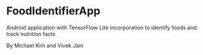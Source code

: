 # FoodIdentifierApp
Android application with TensorFlow Lite incorporation to identify foods and track nutrition facts

By Michael Kim and Vivek Jain
